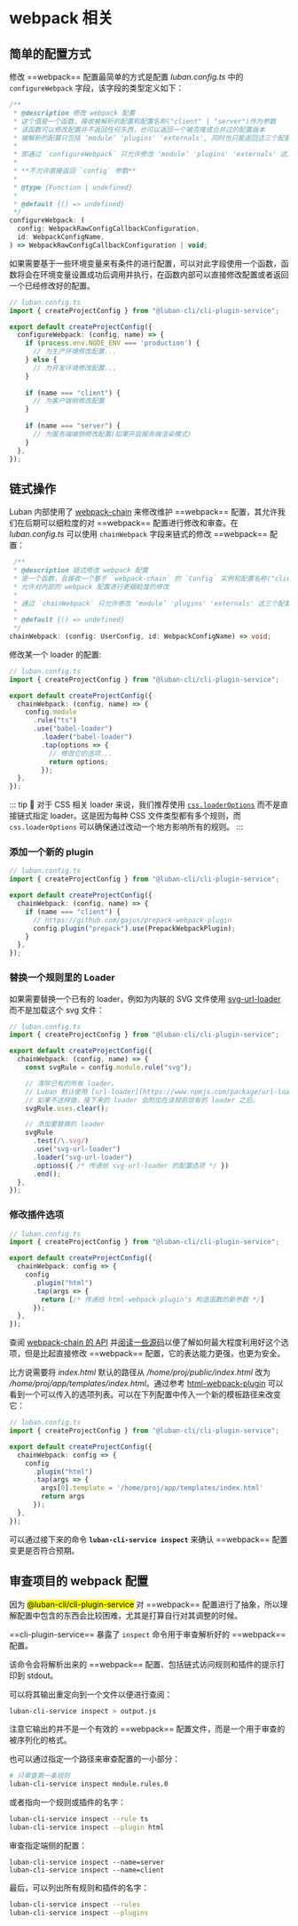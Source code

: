 # webpack 相关

## 简单的配置方式

修改 ==webpack== 配置最简单的方式是配置 *luban.config.ts* 中的 `configureWebpack` 字段，该字段的类型定义如下：

```typescript
/**
 * @description 修改 webpack 配置
 * 这个值是一个函数，接收被解析的配置和配置名称("client" | "server")作为参数
 * 该函数可以修改配置并不返回任何东西，也可以返回一个被克隆或合并过的配置版本
 * 被解析的配置只包括 ‘module’ 'plugins' 'externals', 同时也只能返回这三个配置项
 *
 * 即通过 `configureWebpack` 只允许修改 ‘module’ 'plugins' 'externals' 这三个配置项
 *
 * **不允许直接返回 `config` 参数**
 *
 * @type {Function | undefined}
 *
 * @default {() => undefined}
 */
configureWebpack: (
  config: WebpackRawConfigCallbackConfiguration,
  id: WebpackConfigName,
) => WebpackRawConfigCallbackConfiguration | void;
```

如果需要基于一些环境变量来有条件的进行配置，可以对此字段使用一个函数，函数将会在环境变量设置成功后调用并执行，在函数内部可以直接修改配置或者返回一个已经修改好的配置。

```ts
// luban.config.ts
import { createProjectConfig } from "@luban-cli/cli-plugin-service";

export default createProjectConfig({
  configureWebpack: (config, name) => {
    if (process.env.NODE_ENV === 'production') {
      // 为生产环境修改配置...
    } else {
      // 为开发环境修改配置...
    }
    
    if (name === "client") {
      // 为客户端侧修改配置
    }
    
    if (name === "server") {
      // 为服务端端侧修改配置(如果开启服务端渲染模式)
    }
  },
});
```

## 链式操作

Luban 内部使用了 [webpack-chain](https://github.com/neutrinojs/webpack-chain) 来修改维护 ==webpack== 配置，其允许我们在后期可以细粒度的对 ==webpack== 配置进行修改和审查。在 *luban.config.ts* 可以使用 `chainWebpack` 字段来链式的修改 ==webpack== 配置：

```typescript
 /**
 * @description 链式修改 webpack 配置
 * 是一个函数，会接收一个基于 `webpack-chain` 的 `Config` 实例和配置名称("client" | "server")作为参数
 * 允许对内部的 webpack 配置进行更细粒度的修改
 *
 * 通过 `chainWebpack` 只允许修改 ‘module’ 'plugins' 'externals' 这三个配置项
 *
 * @default {() => undefined}
 */
chainWebpack: (config: UserConfig, id: WebpackConfigName) => void;
```

修改某一个 loader 的配置:

```ts
// luban.config.ts
import { createProjectConfig } from "@luban-cli/cli-plugin-service";

export default createProjectConfig({
  chainWebpack: (config, name) => {
    config.module
      .rule("ts")
      .use("babel-loader")
        .loader("babel-loader")
        .tap(options => {
          // 修改它的选项...
          return options;
        });
  },
});
```

::: tip 🙋
对于 CSS 相关 loader 来说，我们推荐使用 [`css.loaderOptions`](../config/#css-loaderoptions) 而不是直接链式指定 loader。这是因为每种 CSS 文件类型都有多个规则，而 `css.loaderOptions` 可以确保通过改动一个地方影响所有的规则。
:::

### 添加一个新的 plugin

```ts
// luban.config.ts
import { createProjectConfig } from "@luban-cli/cli-plugin-service";

export default createProjectConfig({
  chainWebpack: (config, name) => {
    if (name === "client") {
      // https://github.com/gajus/prepack-webpack-plugin
      config.plugin("prepack").use(PrepackWebpackPlugin);       
    }
  },
});
```

### 替换一个规则里的 Loader

如果需要替换一个已有的 loader，例如为内联的 SVG 文件使用 [svg-url-loader](https://www.npmjs.com/package/svg-url-loader) 而不是加载这个 svg 文件：

```ts
// luban.config.ts
import { createProjectConfig } from "@luban-cli/cli-plugin-service";

export default createProjectConfig({
  chainWebpack: (config, name) => {
    const svgRule = config.module.rule("svg");

    // 清除已有的所有 loader。
    // Luban 默认使用 [url-loader](https://www.npmjs.com/package/url-loader) 来处理 svg 文件
    // 如果不这样做，接下来的 loader 会附加在该规则现有的 loader 之后。
    svgRule.uses.clear();

    // 添加要替换的 loader
    svgRule
      .test(/\.svg/)
      .use("svg-url-loader")
      .loader("svg-url-loader")
      .options({ /* 传递给 svg-url-loader 的配置选项 */ })
      .end();
  },
});
```

### 修改插件选项

```ts
// luban.config.ts
import { createProjectConfig } from "@luban-cli/cli-plugin-service";

export default createProjectConfig({
  chainWebpack: config => {
    config
      .plugin("html")
      .tap(args => {
        return [/* 传递给 html-webpack-plugin's 构造函数的新参数 */]
      });
  },
});
```

查阅 [webpack-chain 的 API](https://github.com/mozilla-neutrino/webpack-chain#getting-started) 并[阅读一些源码](https://github.com/leapFE/luban/tree/master/packages/%40luban/cli-plugin-service/src/config)以便了解如何最大程度利用好这个选项，但是比起直接修改 ==webpack== 配置，它的表达能力更强，也更为安全。

比方说需要将 *index.html* 默认的路径从 */home/proj/public/index.html* 改为 */home/proj/app/templates/index.html*。通过参考 [html-webpack-plugin](https://github.com/jantimon/html-webpack-plugin#options) 可以看到一个可以传入的选项列表。可以在下列配置中传入一个新的模板路径来改变它：

```ts
// luban.config.ts
import { createProjectConfig } from "@luban-cli/cli-plugin-service";

export default createProjectConfig({
  chainWebpack: config => {
    config
      .plugin("html")
      .tap(args => {
        args[0].template = '/home/proj/app/templates/index.html'
        return args
      });
  },
});
```

可以通过接下来的命令 **`luban-cli-service inspect`** 来确认 ==webpack== 配置变更是否符合预期。

## 审查项目的 webpack 配置

因为 <mark>@luban-cli/cli-plugin-service</mark> 对 ==webpack== 配置进行了抽象，所以理解配置中包含的东西会比较困难，尤其是打算自行对其调整的时候。

==cli-plugin-service== 暴露了 `inspect` 命令用于审查解析好的 ==webpack== 配置。

该命令会将解析出来的 ==webpack== 配置、包括链式访问规则和插件的提示打印到 stdout。

可以将其输出重定向到一个文件以便进行查阅：

``` bash
luban-cli-service inspect > output.js
```

注意它输出的并不是一个有效的 ==webpack== 配置文件，而是一个用于审查的被序列化的格式。

也可以通过指定一个路径来审查配置的一小部分：

``` bash
# 只审查第一条规则
luban-cli-service inspect module.rules.0
```

或者指向一个规则或插件的名字：

``` bash
luban-cli-service inspect --rule ts
luban-cli-service inspect --plugin html
```

审查指定端侧的配置：

```shell
luban-cli-service inspect --name=server
luban-cli-service inspect --name=client
```

最后，可以列出所有规则和插件的名字：

``` bash
luban-cli-service inspect --rules
luban-cli-service inspect --plugins
```

